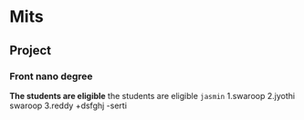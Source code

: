# Mits
## Project
### Front nano degree
**The students are eligible**
the students are eligible
`jasmin`
1.swaroop
2.jyothi  swaroop
3.reddy
  +dsfghj
  -serti
